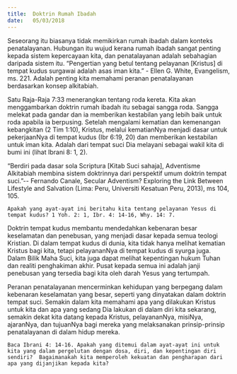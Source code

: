 ```yaml
---
title:  Doktrin Rumah Ibadah
date:   05/03/2018
---
```


Seseorang itu biasanya tidak memikirkan rumah ibadah dalam konteks penatalayanan. Hubungan itu wujud kerana rumah ibadah sangat penting kepada sistem kepercayaan kita, dan penatalayanan adalah sebahagian daripada sistem itu. “Pengertian yang betul tentang pelayanan [Kristus] di tempat kudus surgawai adalah asas iman kita.” - Ellen G. White, Evangelism, ms. 221.  Adalah penting kita memahami peranan penatalayanan berdasarkan konsep alkitabiah.

Satu Raja-Raja 7:33 menerangkan tentang roda kereta. Kita akan menggambarkan doktrin rumah ibadah itu sebagai sangga roda.  Sangga melekat pada gandar dan ia memberikan kestabilan yang lebih baik untuk roda apabila ia berpusing.  Setelah mengalami kematian dan kemenangan kebangkitan (2 Tim 1:10), Kristus, melalui kematianNya menjadi dasar untuk pekerjaanNya di tempat kudus (Ibr 6:19, 20) dan memberikan kestabilan untuk iman kita.  Adalah dari tempat suci Dia melayani sebagai wakil kita di bumi ini (lihat Ibrani 8: 1, 2).

“Berdiri pada dasar sola Scriptura [Kitab Suci sahaja], Adventisme Alkitabiah membina sistem doktrinnya dari perspektif umum doktrin tempat suci.”-- Fernando Canale, Secular Adventism? Exploring the Link Between Lifestyle and Salvation (Lima: Peru, Universiti Kesatuan Peru, 2013), ms 104, 105.

`Apakah yang ayat-ayat ini beritahu kita tentang pelayanan Yesus di tempat kudus? 1 Yoh. 2: 1, Ibr. 4: 14-16, Why. 14: 7.`

Doktrin tempat kudus membantu mendedahkan kebenaran besar keselamatan dan penebusan, yang menjadi dasar kepada semua teologi Kristian. Di dalam tempat kudus di dunia, kita tidak hanya melihat kematian Kristus bagi kita, tetapi pelayananNya di tempat kudus di syurga juga.  Dalam Bilik Maha Suci, kita juga dapat melihat kepentingan hukum Tuhan dan realiti penghakiman akhir.  Pusat kepada semua ini adalah janji penebusan yang tersedia bagi kita oleh darah Yesus yang tertumpah.

Peranan penatalayanan mencerminkan kehidupan yang berpegang dalam kebenaran keselamatan yang besar, seperti yang dinyatakan dalam doktrin tempat suci. Semakin dalam kita memahami apa yang dilakukan Kristus untuk kita dan apa yang sedang Dia lakukan di dalam diri kita sekarang, semakin dekat kita datang kepada Kristus, pelayananNya, misiNya, ajaranNya, dan tujuanNya bagi mereka yang melaksanakan prinsip-prinsip penatalayanan di dalam hidup mereka.

`Baca Ibrani 4: 14-16. Apakah yang ditemui dalam ayat-ayat ini untuk kita yang dalam pergelutan dengan dosa, diri, dan kepentingan diri sendiri?  Bagaimanakah kita memperoleh kekuatan dan pengharapan dari apa yang dijanjikan kepada kita?`